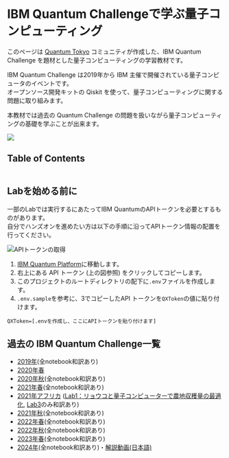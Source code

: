 # IBM Quantum Challengeで学ぶ量子コンピューティング

このページは [Quantum Tokyo](https://github.com/quantum-tokyo) コミュニティが作成した、IBM Quantum Challenge を題材とした量子コンピューティングの学習教材です。

IBM Quantum Challenge は2019年から IBM 主催で開催されている量子コンピュータのイベントです。    
オープンソース開発キットの Qiskit を使って、量子コンピューティングに関する問題に取り組みます。

本教材では過去の Quantum Challenge の問題を扱いながら量子コンピューティングの基礎を学ぶことが出来ます。

![](./resources/group-working.png)

## Table of Contents
```{tableofcontents}

```

## Labを始める前に
一部のLabでは実行するにあたってIBM QuantumのAPIトークンを必要とするものがあります。  
自分でハンズオンを進めたい方は以下の手順に沿ってAPIトークン情報の配置を行ってください。

![APIトークンの取得](./resources/ibmq_get_apitoken.png)

1.   [IBM Quantum Platform](https://quantum.ibm.com/)に移動します。
1.   右上にある API トークン (上の図参照) をクリックしてコピーします。
1.   このプロジェクトのルートディレクトリの配下に`.env`ファイルを作成します。
1.   `.env.sample`を参考に、3でコピーしたAPI トークンを`QXToken`の値に貼り付けます。

```
QXToken=[.envを作成し、ここにAPIトークンを貼り付けます]
```

## 過去の IBM Quantum Challenge一覧

- [2019年](https://github.com/quantum-challenge/2019#ibm-quantum-challenge%E3%81%B8%E3%82%88%E3%81%86%E3%81%93%E3%81%9D)(全notebook和訳あり)
- [2020年春](https://github.com/qiskit-community/may4_challenge_exercises)
- [2020年秋](https://github.com/qiskit-community/IBMQuantumChallenge2020#ibm-quantum-challenge%E3%81%B8%E3%82%88%E3%81%86%E3%81%93%E3%81%9D)(全notebook和訳あり)
- [2021年春](https://github.com/qiskit-community/ibm-quantum-challenge-2021)(全notebook和訳あり)
- [2021年アフリカ](https://github.com/qiskit-community/ibm-quantum-challenge-africa-2021) ([Lab1：リョウコと量子コンピューターで農地収穫量の最適化](https://github.com/purepureclub/IFCO2021DEC/blob/main/IFCO2021Dec_qiskit_handson.ipynb), [Lab3](https://github.com/kifumi/introduction/blob/main/materials/QuantumChallengeAfrica2021/lab3/lab3_ja.ipynb)のみ和訳あり)
- [2021年秋](https://github.com/qiskit-community/ibm-quantum-challenge-fall-2021)(全notebook和訳あり)
- [2022年春](https://github.com/qiskit-community/ibm-quantum-spring-challenge-2022)(全notebook和訳あり)
- [2022年秋](https://github.com/qiskit-community/ibm-quantum-challenge-fall-22)(全notebook和訳あり)
- [2023年春](https://github.com/qiskit-community/ibm-quantum-challenge-spring-2023)(全notebook和訳あり)
- [2024年](https://github.com/qiskit-community/ibm-quantum-challenge-2024)(全notebook和訳あり)・[解説動画(日本語)](https://www.youtube.com/playlist?list=PLA-UlvpIBvpsV3fqLjlvfpJdeZLcuowOf)